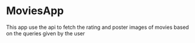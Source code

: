 # MoviesApp
This app use the api to fetch the rating and poster images of movies based on the queries given by the user
